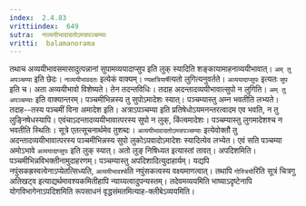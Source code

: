 ```yaml
---
index:  2.4.83
vrittiindex:  649
sutra:  नाव्ययीभावादतोऽम्त्वपञ्चम्याः
vritti:  balamanorama 
---
```


तथाच अव्ययीभावसमासादुत्पन्नानां सुपामव्ययादाप्सुप इति लुक् स्यादिति शङ्कायामाहनाव्ययीभावात्। `अम् तु अपञ्चम्या` इति छेदः। `नाव्ययीभावदतः` इत्येकं वाक्यम्। `ण्यक्षत्रियार्षे`त्यतो लुगित्यनुवर्तते। `अव्ययादाप्सुपः` इत्यतः `सुप` इति च। अता अव्ययीभावो विशेष्यते। तेन तदन्तविधिः। तदाह अदन्तादव्ययीभावात्सुपो न लुगिति। `अम् तु अपञ्चम्याः` इति वाक्यान्तरम्। पञ्चमीभिन्नस्य तु सुपोऽमादेशः स्यात्। पञ्चम्यास्तु अम्न भवतीति लभ्यते। तदाह--तस्य पञ्चमीं विना अमादेश इति। अत्राऽपञ्चम्या इति प्रतिषेधोऽयमनन्तरत्वादम एव भवति, न तु लुङ्निषेधस्यापि। एवंचाऽदन्तादव्ययीभावात्परस्य सुपो न लुक्, किंत्वमादेशः। पञ्चम्यास्तु लुगमादेशश्च न भवतीति स्थितिः। सूत्रे एतत्सूचनार्थमेव तुशब्दः। `अव्ययीभावादतोऽम्त्वपञ्चम्याः` इत्येवोक्तौ तु अदन्तादव्ययीभावात्परस्य पञ्चमीभिन्नस्य सुपो लुकोऽपवादोऽमादेशः स्यादित्येव लभ्येत। एवं सति पञ्चम्या अमोऽभावे `अव्ययादाप्सुपः` इति लुक् स्यात्। अतो लुङ् निषिध्यत इत्यास्तां तावत्। अपदिशमिति। पञ्चमीभिन्नविभक्तीनामुदाहरणम्। पञ्चम्यास्तु अपदिशादित्युदाहार्यम्। यद्यपि नपुंसकह्रस्वत्वेनाऽप्येतत्सिध्यति, `अव्ययीभावश्चे`ति नपुंसकत्वस्य वक्ष्यमाणत्वात्। तथापि `गोस्त्रियो`रिति सूत्रं चित्रगु अतिखट्व इत्याद्यर्थमावश्यकमितीहापि न्याय्यत्वादुपन्यस्तम्। तदेवमव्ययमिति भाष्याऽदृष्टेनापि योगविभागेनाऽपदिशमिति रूपसाधनं वृद्धसंमतमित्याह-क्लीबेऽव्ययमिति। 

